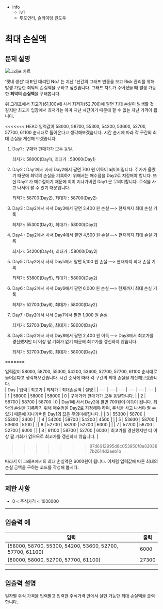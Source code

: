 - info
    - lv1
    - 투포인터, 슬라이딩 윈도우

# 최대 손실액

## 문제 설명

![그래프 차트](./9_1.png)

‘캣네 생선’ 대표인 대리인 No.1 는 지난 1년간의 그래프 변동을 보고 Risk 관리를 위해 발생 가능한 최악의 손실액을 구하고 싶었습니다. 그래프 차트가 주어졌을 때 발생 가능한 **최악의 손실액**을 구해봅니다.

위 그래프에서 최고가(61,100)에 사서 최저가(52,700)에 팔면 최대 손실이 발생할 것 같지만 최고가 입장에서 최저가는 이미 지난 시간이기 때문에 팔 수 없는 지난 가격이 됩니다. 

<<<<<<< HEAD
입력값이 58000, 58700, 55300, 54200, 53600, 52700, 57700, 61100 순서대로 들어온다고 생각해보겠습니다. 시간 순서에 따라 각 구간의 최대 손실을 계산해 보겠습니다.

1. Day1 : 구매와 판매가가 모두 동일.
    
    최저가: 58000(Day1), 최대가 : 58000(Day1)
    
2. Day2 : Day1에서 사서 Day2에서 팔면 700 원 이득이 되어버립니다. 주가가 올랐기 때문에 최악의 손실을 기록하기 위해서는 매수점을 Day2로 지정해야 합니다. 또한 Day2 가 매수점이기 때문에 이미 지나가버린 Day1 은 무의미합니다. 주식을 사고 나서야 팔 수 있기 때문입니다.
    
    최저가: 58700(Day2), 최대가 : 58700(Day2)
    
3. Day3 : Day2에서 사서 Day3에서 팔면 3,400 원 손실 —> 현재까지 최대 손실 기록
    
    최저가: 55300(Day3), 최대가 : 58000(Day2)
    
4. Day4 : Day2에서 사서 Day4에서 팔면 4,500 원 손실 —> 현재까지 최대 손실 기록
    
    최저가: 54200(Day4), 최대가 : 58000(Day2)
    
5. Day5 : Day2에서 사서 Day5에서 팔면 5,100 원 손실 —> 현재까지 최대 손실 기록
    
    최저가: 53600(Day5), 최대가 : 58000(Day2)
    
6. Day6 : Day2에서 사서 Day6에서 팔면 6,000 원 손실 —> 현재까지 최대 손실 기록
    
    최저가: 52700(Day6), 최대가 : 58000(Day2)
    
7. Day7 : Day2에서 사서 Day7에서 팔면 1,000 원 손실
    
    최저가: 52700(Day6), 최대가 : 58000(Day2)
    
8. Day8 : Day2에서 사서 Day8에서 팔면 2,400 원 이득 —> Day8에서 최고가를 경신했지만 더 이상 팔 기회가 없기 때문에 최고가를 갱신하지 않습니다.
    
    최저가: 52700(Day6), 최대가 : 58000(Day2)
    
=======
<br/>

입력값이 58000, 58700, 55300, 54200, 53600, 52700, 57700, 61100 순서대로 들어온다고 생각해보겠습니다. 시간 순서에 따라 각 구간의 최대 손실을 계산해보겠습니다.  
| Day | 입력 | 최고가 | 최저가 | 최대손실액 | 설명 |
| --- | --- | --- | --- | --- | --- |
| 1 | 58000 | 58000 | 58000 | 0 | 구매가와 판매가가 모두 동일합니다. |
| 2 | 58700 | 58700 | 58700 | 0  | Day1에 사서 Day2에 팔면 700원이 이득이 됩니다. 최악의 손실을 기록하기 위해 매수점을 Day2로 지정해야 하며, 주식을 사고 나서야 팔 수 있기 때문에 지나가버린 Day1의 값은 무의미해집니다. |
| 3 | 55300 | 58700 | 55300 | 3400 |  |
| 4 | 54200 | 58700 | 54200 | 4500 |  |
| 5 | 53600 | 58700 | 53600 | 5100 |  |
| 6 | 52700 | 58700 | 52700 | 6000 |  |
| 7 | 57700 | 58700 | 52700 | 6000 |  |
| 8 | 61100 | 58700 | 52700 | 6000 | 최고가를 경신했지만 더 이상 팔 기회가 없으므로 최고가를 갱신하지 않습니다. |
>>>>>>> 87d6612995d8c053950f8a820387b2614d2eeb1b

따라서 이 그래프에서의 최대 손실액은 6000원이 됩니다. 이처럼 입력값에 따른 최대의 손실 금액을 구하는 코드를 작성해 봅시다.

---

## 제한 사항

- 0 < 주식가격 < 1000000

---

## 입출력 예

| 입력                                  | 출력  |
| ---------------------------------------- | ------- |
| [58000, 58700, 55300, 54200, 53600, 52700, 57700, 61100] | 6000 |
| [80000, 58000, 52700, 57700, 61100] | 27300 |

---

## 입출력 설명

일자별 주식 가격을 입력받고 입력한 주식가격 안에서 실현 가능한 최대 손실액을 출력합니다.